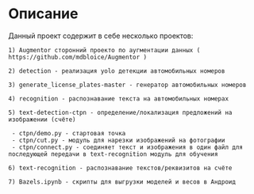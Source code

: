# Описание

Данный проект содержит в себе несколько проектов:
	
	1) Augmentor сторонний проекто по аугментации данных ( https://github.com/mdbloice/Augmentor )
	
	2) detection - реализация yolo детекции автомобильных номеров
	
	3) generate_license_plates-master - генератор автомобильных номеров
	
	4) recognition - распознавание текста на автомобильных номерах
	
	5) text-detection-ctpn - определение/локализация предложений на изображении (счёте)
	
	 - ctpn/demo.py - стартовая точка
	 - ctpn/cut.py - модуль для нарезки изображений на фотографии
	 - ctpn/connect.py - соединяет текст и изображения в один файл для последующей передачи в text-recognition модуль для обучения
	 
	6) text-recognition - распознавание текстов/реквизитов на счёте
	
	7) Bazels.ipynb - скрипты для выгрузки моделей и весов в Андроид
